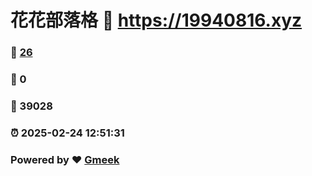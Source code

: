 # 花花部落格 :link: https://19940816.xyz 
### :page_facing_up: [26](https://19940816.xyz/tag.html) 
### :speech_balloon: 0 
### :hibiscus: 39028 
### :alarm_clock: 2025-02-24 12:51:31 
### Powered by :heart: [Gmeek](https://github.com/Meekdai/Gmeek)
